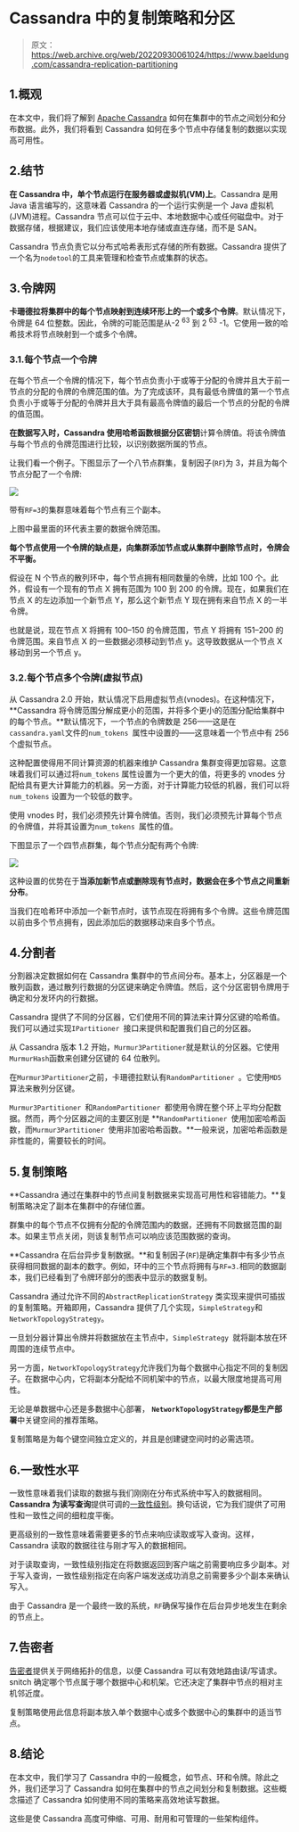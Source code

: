 # Cassandra 中的复制策略和分区

> 原文：<https://web.archive.org/web/20220930061024/https://www.baeldung.com/cassandra-replication-partitioning>

## 1.概观

在本文中，我们将了解到 [Apache Cassandra](/web/20220627170830/https://www.baeldung.com/cassandra-with-java) 如何在集群中的节点之间划分和分布数据。此外，我们将看到 Cassandra 如何在多个节点中存储复制的数据以实现高可用性。

## 2.结节

**在 Cassandra 中，单个节点运行在服务器或虚拟机(VM)上**。Cassandra 是用 Java 语言编写的，这意味着 Cassandra 的一个运行实例是一个 Java 虚拟机(JVM)进程。Cassandra 节点可以位于云中、本地数据中心或任何磁盘中。对于数据存储，根据建议，我们应该使用本地存储或直连存储，而不是 SAN。

Cassandra 节点负责它以分布式哈希表形式存储的所有数据。Cassandra 提供了一个名为`nodetool`的工具来管理和检查节点或集群的状态。

## 3.令牌网

**卡珊德拉将集群中的每个节点映射到连续环形上的一个或多个令牌**。默认情况下，令牌是 64 位整数。因此，令牌的可能范围是从-2 <sup>63</sup> 到 2 <sup>63</sup> -1。它使用一致的哈希技术将节点映射到一个或多个令牌。

### 3.1.每个节点一个令牌

在每个节点一个令牌的情况下，每个节点负责小于或等于分配的令牌并且大于前一节点的分配的令牌的令牌范围的值。为了完成该环，具有最低令牌值的第一个节点负责小于或等于分配的令牌并且大于具有最高令牌值的最后一个节点的分配的令牌的值范围。

**在数据写入时，Cassandra 使用哈希函数根据分区密钥**计算令牌值。将该令牌值与每个节点的令牌范围进行比较，以识别数据所属的节点。

让我们看一个例子。下图显示了一个八节点群集，复制因子(`RF`)为 3，并且为每个节点分配了一个令牌:

[![](img/d5d628ca491b1b9f0e14f5db7ba1b025.png)](/web/20220627170830/https://www.baeldung.com/wp-content/uploads/2021/12/SingleTokenPerNode.png)

带有`RF=3`的集群意味着每个节点有三个副本。

上图中最里面的环代表主要的数据令牌范围。

**每个节点使用一个令牌的缺点是，向集群添加节点或从集群中删除节点时，令牌会不平衡。**

假设在 N 个节点的散列环中，每个节点拥有相同数量的令牌，比如 100 个。此外，假设有一个现有的节点 X 拥有范围为 100 到 200 的令牌。现在，如果我们在节点 X 的左边添加一个新节点 Y，那么这个新节点 Y 现在拥有来自节点 X 的一半令牌。

也就是说，现在节点 X 将拥有 100–150 的令牌范围，节点 Y 将拥有 151–200 的令牌范围。来自节点 X 的一些数据必须移动到节点 y。这导致数据从一个节点 X 移动到另一个节点 y。

### 3.2.每个节点多个令牌(虚拟节点)

从 Cassandra 2.0 开始，默认情况下启用虚拟节点(vnodes)。在这种情况下， **Cassandra 将令牌范围分解成更小的范围，并将多个更小的范围分配给集群中的每个节点。**默认情况下，一个节点的令牌数是 256——这是在`cassandra.yaml`文件的`num_tokens `属性中设置的——这意味着一个节点中有 256 个虚拟节点。

这种配置使得用不同计算资源的机器来维护 Cassandra 集群变得更加容易。这意味着我们可以通过将`num_tokens` 属性设置为一个更大的值，将更多的 vnodes 分配给具有更大计算能力的机器。另一方面，对于计算能力较低的机器，我们可以将`num_tokens` 设置为一个较低的数字。

使用 vnodes 时，我们必须预先计算令牌值。否则，我们必须预先计算每个节点的令牌值，并将其设置为`num_tokens `属性的值。

下图显示了一个四节点群集，每个节点分配有两个令牌:

[![](img/50e82c6d754111e86e69f741f8392a17.png)](/web/20220627170830/https://www.baeldung.com/wp-content/uploads/2021/12/vNodes.png)

这种设置的优势在于**当添加新节点或删除现有节点时，数据会在多个节点之间重新分布**。

当我们在哈希环中添加一个新节点时，该节点现在将拥有多个令牌。这些令牌范围以前由多个节点拥有，因此添加后的数据移动来自多个节点。

## 4.分割者

分割器决定数据如何在 Cassandra 集群中的节点间分布。基本上，分区器是一个散列函数，通过散列行数据的分区键来确定令牌值。然后，这个分区密钥令牌用于确定和分发环内的行数据。

Cassandra 提供了不同的分区器，它们使用不同的算法来计算分区键的哈希值。我们可以通过实现`IPartitioner `接口来提供和配置我们自己的分区器。

从 Cassandra 版本 1.2 开始，`Murmur3Partitioner`就是默认的分区器。它使用`MurmurHash`函数来创建分区键的 64 位散列。

在`Murmur3Partitioner`之前，卡珊德拉默认有`RandomPartitioner `。它使用`MD5` 算法来散列分区键。

`Murmur3Partitioner `和`RandomPartitioner `都使用令牌在整个环上平均分配数据。然而，两个分区器之间的主要区别是 **`RandomPartitioner `使用加密哈希函数，而`Murmur3Partitioner `使用非加密哈希函数。**一般来说，加密哈希函数是非性能的，需要较长的时间。

## 5.复制策略

**Cassandra 通过在集群中的节点间复制数据来实现高可用性和容错能力。**复制策略决定了副本在集群中的存储位置。

群集中的每个节点不仅拥有分配的令牌范围内的数据，还拥有不同数据范围的副本。如果主节点关闭，则该复制节点可以响应该范围数据的查询。

**Cassandra 在后台异步复制数据。**和复制因子(`RF`)是确定集群中有多少节点获得相同数据的副本的数字。例如，环中的三个节点将拥有与`RF=3.`相同的数据副本，我们已经看到了令牌环部分的图表中显示的数据复制。

Cassandra 通过允许不同的`AbstractReplicationStrategy` 类实现来提供可插拔的复制策略。开箱即用，Cassandra 提供了几个实现，`SimpleStrategy`和`NetworkTopologyStrategy`。

一旦划分器计算出令牌并将数据放在主节点中，`SimpleStrategy `就将副本放在环周围的连续节点中。

另一方面，`NetworkTopologyStrategy`允许我们为每个数据中心指定不同的复制因子。在数据中心内，它将副本分配给不同机架中的节点，以最大限度地提高可用性。

无论是单数据中心还是多数据中心部署， **`NetworkTopologyStrategy`都是生产部署**中关键空间的推荐策略。

复制策略是为每个键空间独立定义的，并且是创建键空间时的必需选项。

## 6.一致性水平

一致性意味着我们读取的数据与我们刚刚在分布式系统中写入的数据相同。 **Cassandra 为读写查询**提供可调的[一致性级别](/web/20220627170830/https://www.baeldung.com/cassandra-consistency-levels)。换句话说，它为我们提供了可用性和一致性之间的细粒度平衡。

更高级别的一致性意味着需要更多的节点来响应读取或写入查询。这样，Cassandra 读取的数据往往与刚才写入的数据相同。

对于读取查询，一致性级别指定在将数据返回到客户端之前需要响应多少副本。对于写入查询，一致性级别指定在向客户端发送成功消息之前需要多少个副本来确认写入。

由于 Cassandra 是一个最终一致的系统，`RF`确保写操作在后台异步地发生在剩余的节点上。

## 7.告密者

[告密者](/web/20220627170830/https://www.baeldung.com/cassandra-request-routing-snitches)提供关于网络拓扑的信息，以便 Cassandra 可以有效地路由读/写请求。snitch 确定哪个节点属于哪个数据中心和机架。它还决定了集群中节点的相对主机邻近度。

复制策略使用此信息将副本放入单个数据中心或多个数据中心的集群中的适当节点。

## 8.结论

在本文中，我们学习了 Cassandra 中的一般概念，如节点、环和令牌。除此之外，我们还学习了 Cassandra 如何在集群中的节点之间划分和复制数据。这些概念描述了 Cassandra 如何使用不同的策略来高效地读写数据。

这些是使 Cassandra 高度可伸缩、可用、耐用和可管理的一些架构组件。